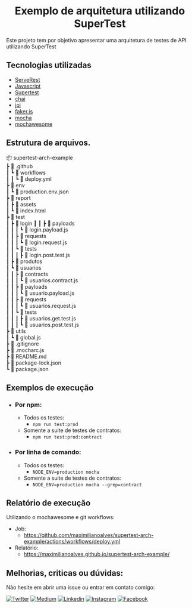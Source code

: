 <h1 align="center">Exemplo de arquitetura utilizando SuperTest</h1>

<p>Este projeto tem por objetivo apresentar uma arquitetura de testes de API utilizando SuperTest</p>

## Tecnologias utilizadas

- [ServeRest](https://github.com/ServeRest/ServeRest/)
- [Javascript](https://developer.mozilla.org/pt-BR/docs/Web/JavaScript)
- [Supertest](https://github.com/visionmedia/supertest#readme)
- [chai](https://github.com/chaijs/chai)
- [joi](https://github.com/sideway/joi)
- [faker.js](https://github.com/marak/Faker.js/)
- [mocha](https://github.com/mochajs/mocha)
- [mochawesome](https://github.com/adamgruber/mochawesome)

## Estrutura de arquivos.

📦 supertest-arch-example  
 ┣ 📂 .github  
 ┃ ┗ 📂 workflows  
 ┃ ┃ ┗ 📜 deploy.yml  
 ┣ 📂 env  
 ┃ ┗ 📜 production.env.json  
 ┣ 📂 report  
 ┃ ┣ 📂 assets  
 ┃ ┗ 📜 index.html  
 ┣ 📂 test  
 ┃ ┣ 📂 login
 ┃ ┃ ┣ 📂 payloads  
 ┃ ┃ ┃ ┗ 📜 login.payload.js  
 ┃ ┃ ┣ 📂 requests  
 ┃ ┃ ┃ ┗ 📜 login.request.js  
 ┃ ┃ ┗ 📂 tests  
 ┃ ┃ ┃ ┣ 📜 login.post.test.js  
 ┃ ┣ 📂 produtos  
 ┃ ┗ 📂 usuarios  
 ┃ ┃ ┣ 📂 contracts  
 ┃ ┃ ┃ ┗ 📜 usuarios.contract.js  
 ┃ ┃ ┣ 📂 payloads  
 ┃ ┃ ┃ ┗ 📜 usuario.payload.js  
 ┃ ┃ ┣ 📂 requests  
 ┃ ┃ ┃ ┗ 📜 usuarios.request.js  
 ┃ ┃ ┗ 📂 tests  
 ┃ ┃ ┃ ┣ 📜 usuarios.get.test.js  
 ┃ ┃ ┃ ┗ 📜 usuarios.post.test.js  
 ┣ 📂 utils  
 ┃ ┗ 📜 global.js  
 ┣ 📜 .gitignore  
 ┣ 📜 .mocharc.js  
 ┣ 📜 README.md  
 ┣ 📜 package-lock.json  
 ┗ 📜 package.json  
  
 ## Exemplos de execução

- ### Por npm:
  - Todos os testes: 
    - ```npm run test:prod```
  - Somente a suite de testes de contratos:
    - ```npm run test:prod:contract```
- ### Por linha de comando:
  - Todos os testes:
    - ```NODE_ENV=production mocha```
  - Somente a suite de testes de contratos:
    - ```NODE_ENV=production mocha --grep=contract```


## Relatório de execução

Utilizando o mochawesome e git workflows:   
  - Job:
    - https://github.com/maximilianoalves/supertest-arch-example/actions/workflows/deploy.yml
  - Relatório: 
    - https://maximilianoalves.github.io/supertest-arch-example/ 

## Melhorias, criticas ou dúvidas: 

Não hesite em abrir uma issue ou entrar em contato comigo: 

[![Twitter](https://badgen.net/badge/Twitter/%40max_dacruz?icon=twitter)](https://twitter.com/max_dacruz)
[![Medium](https://badgen.net/badge/Medium/%40maximilianoalves?icon=medium)](https://medium.com/@maximilianoalves)
[![Linkedin](https://badgen.net/badge/Linkedin/maximilianodacruz?icon=linkedin)](https://www.linkedin.com/in/maximilianodacruz/)
[![Instagram](https://badgen.net/badge/Instagram/max_dacruz?icon=instagram)](https://www.instagram.com/max_dacruz/)
[![Facebook](https://badgen.net/badge/Facebook/maximilianoalvesdacruz?icon=facebook)](https://www.facebook.com/maximilianoalvesdacruz)
 


